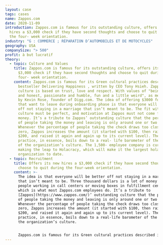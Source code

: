```yaml
---
layout: case
tags: cases
name: Zappos.com
date: 2020-11-09
introduction: Zappos.com is famous for its outstanding culture, offers its new
  hires a $3,000 check if they have second thoughts and choose to quit during
  the four- week orientation.
industry: "G : COMMERCE ; RÉPARATION D’AUTOMOBILES ET DE MOTOCYCLES"
geography: USA
companySize: "> 500"
profit: à but lucratif
theory:
  - topic: Culture and Values
    title: Zappos.com is famous for its outstanding culture, offers its new hires a
      $3,000 check if they have second thoughts and choose to quit during the
      four- week orientation.
    content: Zappos.com is famous for its Green cultural practices described in the
      bestseller Delivering Happiness , written by CEO Tony Hsieh. Zappos
      culture is based on trust, love and respect. With values of "being open
      and honest, passionate and humble, fun and a little weird", as mentioned
      by Kevin Rose, founder of Digg.com. The idea of offering $3000 for people
      that want to leave during onboarding phase is that everyone will be better
      off not staying in a marriage that isn’t meant to be. The fit with the
      culture must be perfect, and motivation at Zappos must not come from
      money. It’s a tribute to Zappos’ outstanding culture that the percentage
      of people taking the money and leaving is only around one or two percent.
      Whenever the percentage of people taking the check draws too close to
      zero, Zappos increases the amount (it started with $100, then raised it to
      $200, and raised it again and again up to its current level). The
      practice, in essence, boils down to a real- life barometer of the health
      of the organization’s culture. The 1,500- employee company is currently
      making the leap to Holacracy, which will make it the largest holacratic
      organization to date.
  - topic: Recruitment
    title: Offers its new hires a $3,000 check if they have second thoughts and
      choose to quit during the four-week orientation.
    content: >-
      The idea is that everyone will be better off not staying in a marriage
      that isn’t meant to be. Three thousand dollars is a lot of money for
      people working in call centers or moving boxes in fulfillment centers,
      which is what most Zappos.com employees do. It’s a tribute to
      [Zappos](https://www.zappos.com/)’ outstanding culture that the percentage
      of people taking the money and leaving is only around one or two percent.
      Whenever the percentage of people taking the check draws too close to
      zero, Zappos increases the amount (it started with $100, then raised it to
      $200, and raised it again and again up to its current level). The
      practice, in essence, boils down to a real-life barometer of the health of
      the organization’s culture.


      Zappos.com is famous for its Green cultural practices described in the bestseller Delivering Happiness, written by CEO Tony Hsieh. The 1,500-employee company is currently making the leap to Holacracy.
---
```

